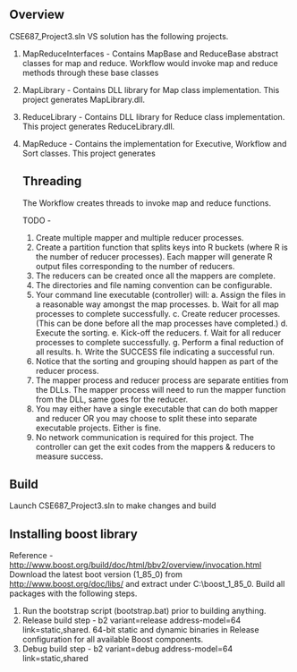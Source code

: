 Overview
--------

CSE687_Project3.sln VS solution has the following projects.

1) MapReduceInterfaces - Contains MapBase and ReduceBase abstract classes for map and reduce. Workflow would invoke map and reduce methods through these base classes
2) MapLibrary - Contains DLL library for Map class implementation. This project generates MapLibrary.dll.
3) ReduceLibrary - Contains DLL library for Reduce class implementation. This project generates ReduceLibrary.dll.
4) MapReduce - Contains the implementation for Executive, Workflow and Sort classes. This project generates 

   Threading
   ---------
   The Workflow creates threads to invoke map and reduce functions.
   
   TODO -
   1. Create multiple mapper and multiple reducer processes.
   2. Create a partition function that splits keys into R buckets (where R is the number of reducer processes). Each mapper will generate R output files
      corresponding to the number of reducers.
   3. The reducers can be created once all the mappers are complete.
   4. The directories and file naming convention can be configurable.
   5. Your command line executable (controller) will:
      a. Assign the files in a reasonable way amongst the map
         processes.
      b. Wait for all map processes to complete successfully.
      c. Create reducer processes. (This can be done before all the
         map processes have completed.)
      d. Execute the sorting.
      e. Kick-off the reducers.
      f. Wait for all reducer processes to complete successfully.
      g. Perform a final reduction of all results.
      h. Write the SUCCESS file indicating a successful run.
   7. Notice that the sorting and grouping should happen as part of the
      reducer process.
   8. The mapper process and reducer process are separate entities from
      the DLLs. The mapper process will need to run the mapper
      function from the DLL, same goes for the reducer.
   9. You may either have a single executable that can do both mapper
      and reducer OR you may choose to split these into separate
      executable projects. Either is fine.
   10. No network communication is required for this project. The
      controller can get the exit codes from the mappers & reducers to
      measure success. 
 
   
Build
-----
Launch CSE687_Project3.sln to make changes and build

Installing boost library
------------------------

Reference - http://www.boost.org/build/doc/html/bbv2/overview/invocation.html 
Download the latest boot version (1_85_0) from http://www.boost.org/doc/libs/ and extract under C:\boost_1_85_0.
Build all packages with the following steps.
1) Run the bootstrap script (bootstrap.bat) prior to building anything.
2) Release build step -  b2 variant=release address-model=64 link=static,shared. 64-bit static and dynamic binaries in Release configuration for all available Boost components.
3) Debug build step - b2 variant=debug address-model=64 link=static,shared


